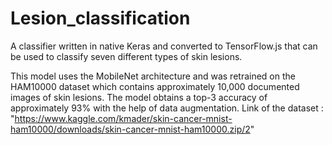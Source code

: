 # Lesion_classification
A classifier written in native Keras and converted to TensorFlow.js that can be used to classify seven different types of skin lesions.

This model uses the MobileNet architecture and was retrained on the HAM10000 dataset which contains approximately 10,000 documented images of skin lesions. 
The model obtains a top-3 accuracy of approximately 93% with the help of data augmentation.
Link of the dataset : "https://www.kaggle.com/kmader/skin-cancer-mnist-ham10000/downloads/skin-cancer-mnist-ham10000.zip/2"
